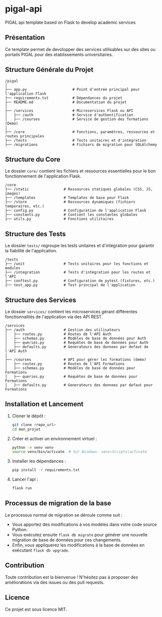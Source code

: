 # pigal-api
PIGAL api template based on Flask to develop academic services

## Présentation
Ce template permet de devolopper des services utilisables sur des sites ou portails PIGAL pour des etablissements universitaires.


## Structure Générale du Projet
```
/pigal
│
├── app.py                     # Point d'entrée principal pour l'application Flask
├── requirements.txt           # Dépendances du projet
├── README.md                  # Documentation du projet
│
├── /services                  # Microservices Flask ou API
│   ├── /auth                  # Service d'authentification
│   ├── /courses               # Service de gestion des formations (Demo)
│
├── /core                      # Fonctions, paramètres, ressources et routes principales
├── /tests                     # Tests unitaires et d'intégration
├── /migrations                # Fichiers de migration pour SQLAlchemy
```


## Structure du Core
Le dossier `core/` contient les fichiers et ressources essentielles pour le bon fonctionnement de l'application Flask.
```
/core
├── /static                # Ressources statiques globales (CSS, JS, images)
├── /templates             # Templates de base pour Flask
├── /store                 # Ressources dynamiques (fichiers temporaires, etc.)
├── config.py              # Configuration de l'application Flask
├── constants.py           # Contient les constantes globales
├── utils.py               # Fonctions utilitaires
```

## Structure des Tests
Le dossier `tests/` regroupe les tests unitaires et d'intégration pour garantir la fiabilité de l'application.
```
/tests
├── /unit                  # Tests unitaires pour les fonctions et modules
├── /integration           # Tests d'intégration pour les routes et l'API
├── conftest.py            # Configuration de pytest (fixtures, etc.)
├── test_app.py            # Test principal de l'application
```


## Structure des Services
Le dossier `services/` contient les microservices gérant différentes fonctionnalités de l'application via des API REST.
```
/services
├── /auth                  # Gestion des utilisateurs
│   ├── routes.py          # Routes de l'API Auth
│   ├── schemas.py         # Modèles de base de données pour Auth
│   ├── queries.py         # Requêtes de base de données pour Auth
│   ├── defaults.py        # Generateurs des donnees par defaut de l'API Auth
│
├── /courses               # API pour gérer les formations (demo)
│   ├── routes.py          # Routes de l'API Formations
│   ├── schemas.py         # Modèles de base de données pour Formations
│   ├── queries.py         # Requêtes de base de données pour Formations
│   ├── defaults.py        # Generateurs des donnees par defaut pour Formations
```



## Installation et Lancement
1. Cloner le dépôt :
   ```bash
   git clone <repo_url>
   cd mon_projet
   ```
2. Créer et activer un environnement virtuel :
   ```bash
   python -m venv venv
   source venv/bin/activate  # Sur Windows: venv\Scripts\activate
   ```
3. Installer les dépendances :
   ```bash
   pip install -r requirements.txt
   ```
4. Lancer l'api :
   ```bash
   flask run
   ```


## Processus de migration de la base
Le processus normal de migration se déroule comme suit :

- Vous apportez des modifications à vos modèles dans votre code source Python.
- Vous exécutez ensuite `flask db migrate` pour générer une nouvelle migration de base de données pour ces changements.
- Enfin, vous appliquerez les modifications à la base de données en exécutant `flask db upgrade`.


## Contribution
Toute contribution est la bienvenue ! N'hésitez pas à proposer des améliorations via des issues ou des pull requests.

## Licence
Ce projet est sous licence MIT.

